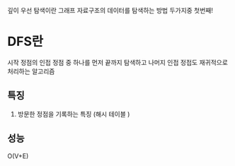 깊이 우선 탐색이란 그래프 자료구조의 데이터를 탐색하는 방법 두가지중 첫번째! 

# DFS란 
시작 정점의 인접 정점 중 하나를 먼저  끝까지 탐색하고 나머지 인접 정접도 재귀적으로 처리하는 알고리즘 

## 특징 
1. 방문한 정점을 기록하는 특징 (해시 테이블 )


## 성능 
O(V+E)





